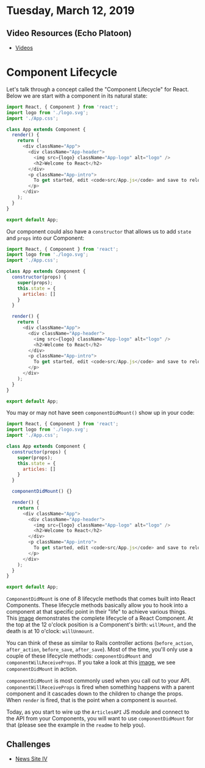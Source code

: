 Tuesday, March 12, 2019
====================
## Video Resources (Echo Platoon)
* [Videos](https://www.youtube.com/watch?v=ah1okfjVLRU&list=PLu0CiQ7bzwETgzmFBSspTnEwxI-sgashb)

# Component Lifecycle
Let's talk through a concept called the "Component Lifecycle" for React. Below we are start with a component in its natural state:

```javascript
import React, { Component } from 'react';
import logo from './logo.svg';
import './App.css';

class App extends Component {
  render() {
    return (
      <div className="App">
        <div className="App-header">
          <img src={logo} className="App-logo" alt="logo" />
          <h2>Welcome to React</h2>
        </div>
        <p className="App-intro">
          To get started, edit <code>src/App.js</code> and save to reload.
        </p>
      </div>
    );
  }
}

export default App;
```

Our component could also have a `constructor` that allows us to add `state` and `props` into our Component:

```javascript
import React, { Component } from 'react';
import logo from './logo.svg';
import './App.css';

class App extends Component {
  constructor(props) {
    super(props);
    this.state = {
      articles: []
    }
  }

  render() {
    return (
      <div className="App">
        <div className="App-header">
          <img src={logo} className="App-logo" alt="logo" />
          <h2>Welcome to React</h2>
        </div>
        <p className="App-intro">
          To get started, edit <code>src/App.js</code> and save to reload.
        </p>
      </div>
    );
  }
}

export default App;
```

You may or may not have seen `componentDidMount()` show up in your code: 
```javascript
import React, { Component } from 'react';
import logo from './logo.svg';
import './App.css';

class App extends Component {
  constructor(props) {
    super(props);
    this.state = {
      articles: []
    }
  }

  componentDidMount() {}

  render() {
    return (
      <div className="App">
        <div className="App-header">
          <img src={logo} className="App-logo" alt="logo" />
          <h2>Welcome to React</h2>
        </div>
        <p className="App-intro">
          To get started, edit <code>src/App.js</code> and save to reload.
        </p>
      </div>
    );
  }
}

export default App;
```

`ComponentDidMount` is one of 8 lifecycle methods that comes built into React Components. These lifecycle methods basically allow you to hook into a component at that specific point in their "life" to achieve various things. This [image](https://cdn-images-1.medium.com/max/2000/1*XcGM-8E_hGl4fpAr9wJIsA.png) demonstrates the complete lifecycle of a React Component. At the top at the 12 o'clock position is a Component's birth: `willMount`, and the death is at 10 o'clock: `willUnmount`.

You can think of these as similar to Rails controller actions (`before_action`, `after_action`, `before_save`, `after_save`). Most of the time, you'll only use a couple of these lifecycle methods: `componentDidMount` and `componentWilLReceiveProps`.  If you take a look at this [image](https://github.com/CodePlatoon/curriculum_2017/blob/master/week-12/lecture_materials/component-screenshot.png), we see `componentDidMount` in action. 

`componentDidMount` is most commonly used when you call out to your API. `componentWillReceiveProps` is fired when something happens with a parent component and it cascades down to the children to change the props. When `render` is fired, that is the point when a component is `mounted`.

Today, as you start to wire up the `ArticlesAPI` JS module and connect to the API from your Components, you will want to use `componentDidMount` for that (please see the example in the `readme` to help you).


Challenges
----------
* [News Site IV](https://github.com/hotelplatoon/news-site-IV)